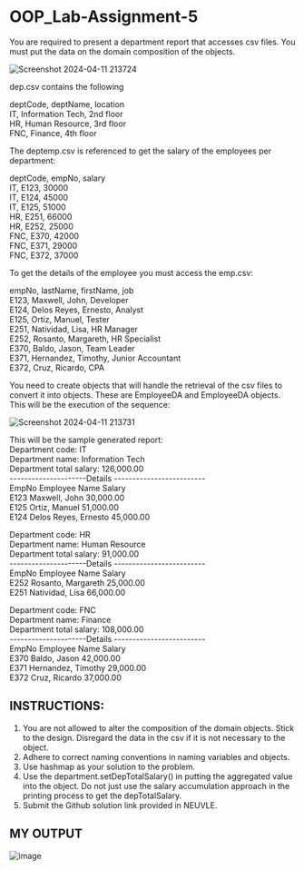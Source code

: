 # OOP_Lab-Assignment-5

You are required to present a department report that accesses csv files. You must put the data on the domain composition of the objects.

![Screenshot 2024-04-11 213724](https://github.com/kevinmlisboa/OOP_Lab-Assignment-5/assets/133233113/2a7f2fe3-7fed-427f-820e-e76bf83065ff)


dep.csv contains the following

deptCode, deptName, location <br>
IT, Information Tech, 2nd floor <br>
HR, Human Resource, 3rd floor <br>
FNC, Finance, 4th floor <br>

The deptemp.csv is referenced to get the salary  of the employees per department:

deptCode, empNo, salary <br>
IT, E123, 30000 <br>
IT, E124, 45000 <br>
IT, E125, 51000 <br>
HR, E251, 66000 <br>
HR, E252, 25000 <br>
FNC, E370, 42000 <br>
FNC, E371, 29000 <br> 
FNC, E372, 37000 <br>

To get the details of the employee you must access the emp.csv:

empNo, lastName, firstName, job <br>
E123, Maxwell, John, Developer <br>
E124, Delos Reyes, Ernesto, Analyst <br>
E125, Ortiz, Manuel, Tester <br>
E251, Natividad, Lisa, HR Manager <br>
E252, Rosanto, Margareth, HR Specialist <br>
E370, Baldo, Jason, Team Leader <br>
E371, Hernandez, Timothy, Junior Accountant <br>
E372, Cruz, Ricardo, CPA <br>

You need to create objects that will handle the retrieval of the csv files to convert it into objects.  These are EmployeeDA and EmployeeDA objects.  This will be the execution of the sequence:

![Screenshot 2024-04-11 213731](https://github.com/kevinmlisboa/OOP_Lab-Assignment-5/assets/133233113/7f9c2883-6a16-4d73-b44f-fcf4de3a5576)

This will be the sample generated report: <br>
Department code: IT <br> 
Department name: Information Tech <br> 
Department total salary: 126,000.00 <br> 
---------------------Details ------------------------- <br>
EmpNo		 Employee Name	Salary <br> 
E123		Maxwell, John			30,000.00 <br>
E125		Ortiz, Manuel			51,000.00 <br>
E124		Delos Reyes, Ernesto		45,000.00 <br> 

Department code: HR <br>
Department name: Human Resource <br> 
Department total salary: 91,000.00 <br> 
---------------------Details ------------------------- <br>
EmpNo		 Employee Name	Salary <br> 
E252		Rosanto, Margareth		25,000.00 <br>
E251		Natividad, Lisa		66,000.00 <br>

Department code: FNC <br>
Department name: Finance <br>
Department total salary: 108,000.00 <br>
---------------------Details ------------------------- <br>
EmpNo		 Employee Name	Salary <br>
E370		Baldo, Jason			42,000.00 <br> 
E371		Hernandez, Timothy		29,000.00 <br>
E372		Cruz, Ricardo			37,000.00 <br>

## INSTRUCTIONS:
1. You are not allowed to alter the composition of the domain objects.  Stick to the design. Disregard the data in the csv if it is not necessary to the object. <br>
2. Adhere to correct naming conventions in naming variables and objects. <br>
3. Use hashmap as your solution to the problem. <br> 
4. Use the department.setDepTotalSalary() in putting the aggregated value into the object.  Do not just use the salary accumulation approach in the printing process to get the depTotalSalary. <br>
5. Submit the Github solution link provided in NEUVLE. <br>

## MY OUTPUT
![image](https://github.com/kevinmlisboa/OOP_Lab-Assignment-5/assets/133233113/4ec53d89-3b03-4139-9bfd-8ed4ae5b083e)

